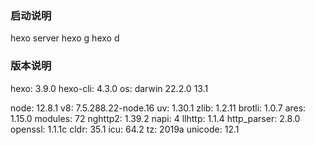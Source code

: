 ### 启动说明
hexo server
hexo g
hexo d
### 版本说明
hexo: 3.9.0
hexo-cli: 4.3.0
os: darwin 22.2.0 13.1

node: 12.8.1
v8: 7.5.288.22-node.16
uv: 1.30.1
zlib: 1.2.11
brotli: 1.0.7
ares: 1.15.0
modules: 72
nghttp2: 1.39.2
napi: 4
llhttp: 1.1.4
http_parser: 2.8.0
openssl: 1.1.1c
cldr: 35.1
icu: 64.2
tz: 2019a
unicode: 12.1